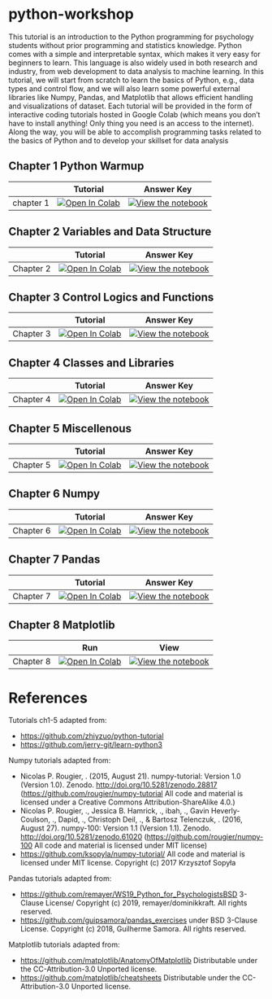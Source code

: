 # python-workshop

This tutorial is an introduction to the Python programming for psychology students without prior programming and statistics knowledge. Python comes with a simple and interpretable syntax, which makes it very easy for beginners to learn. This language is also widely used in both research and industry, from web development to data analysis to machine learning. In this tutorial, we will start from scratch to learn the basics of Python, e.g., data types and control flow, and we will also learn some powerful external libraries like Numpy, Pandas, and Matplotlib that allows efficient handling and visualizations of dataset. Each tutorial will be provided in the form of interactive coding tutorials hosted in Google Colab (which means you don’t have to install anything! Only thing you need is an access to the internet). Along the way, you will be able to accomplish programming tasks related to the basics of Python and to develop your skillset for data analysis 

## Chapter 1 Python Warmup

|   | Tutorial | Answer Key | 
| - | -------- | ---------- |
| chapter 1 | [![Open In Colab](https://colab.research.google.com/assets/colab-badge.svg)](https://colab.research.google.com/github/ahnchive/python-workshop/blob/main/tutorials/Ch1.%20Python%20Warmup.ipynb) | [![View the notebook](https://img.shields.io/badge/render-nbviewer-orange.svg)](https://nbviewer.jupyter.org/github/ahnchive/python-workshop/blob/main/quiz%20answers/Ch1.%20Python%20Warmup%20(with%20Answers).ipynb) |


## Chapter 2 Variables and Data Structure

|   | Tutorial | Answer Key | 
| - | -------- | ---------- |
| Chapter 2 | [![Open In Colab](https://colab.research.google.com/assets/colab-badge.svg)](https://colab.research.google.com/github/ahnchive/python-workshop/blob/main/tutorials/Ch2.%20Variables%20and%20Data%20Structures.ipynb) | [![View the notebook](https://img.shields.io/badge/render-nbviewer-orange.svg)](https://nbviewer.jupyter.org/github/ahnchive/python-workshop/blob/main/quiz%20answers/Ch2.%20Variables%20and%20Data%20Structures%20(with%20Answers).ipynb) |

 
 
 ## Chapter 3 Control Logics and Functions

|   | Tutorial | Answer Key | 
| - | -------- | ---------- |
| Chapter 3 | [![Open In Colab](https://colab.research.google.com/assets/colab-badge.svg)](https://colab.research.google.com/github/ahnchive/python-workshop/blob/main/tutorials/Ch3.%20Control%20Logics%20and%20Functions.ipynb) | [![View the notebook](https://img.shields.io/badge/render-nbviewer-orange.svg)](https://nbviewer.jupyter.org/github/ahnchive/python-workshop/blob/main/quiz%20answers/Ch3.%20Control%20Logics%20and%20Functions%20(with%20Answers).ipynb) |



 ## Chapter 4 Classes and Libraries

|   | Tutorial | Answer Key | 
| - | -------- | ---------- |
| Chapter 4 | [![Open In Colab](https://colab.research.google.com/assets/colab-badge.svg)](https://colab.research.google.com/github/ahnchive/python-workshop/blob/main/tutorials/Ch4.%20Classes%20and%20Libraries.ipynb) | [![View the notebook](https://img.shields.io/badge/render-nbviewer-orange.svg)](https://nbviewer.jupyter.org/github/ahnchive/python-workshop/blob/main/quiz%20answers/Ch4.%20Classes%20and%20Libraries%20(with%20Answers).ipynb) |

 
 
## Chapter 5 Miscellenous

|   | Tutorial | Answer Key | 
| - | -------- | ---------- |
| Chapter 5 | [![Open In Colab](https://colab.research.google.com/assets/colab-badge.svg)](https://colab.research.google.com/github/ahnchive/python-workshop/blob/main/tutorials/Ch5.%20Miscellenous.ipynb) | [![View the notebook](https://img.shields.io/badge/render-nbviewer-orange.svg)](https://nbviewer.jupyter.org/github/ahnchive/python-workshop/blob/main/quiz%20answers/Ch5.%20Miscellenous%20(with%20Answers).ipynb) |



## Chapter 6 Numpy

|   | Tutorial | Answer Key | 
| - | -------- | ---------- |
| Chapter 6 | [![Open In Colab](https://colab.research.google.com/assets/colab-badge.svg)](https://colab.research.google.com/github/ahnchive/python-workshop/blob/main/tutorials/Ch6.%20Numpy.ipynb) | [![View the notebook](https://img.shields.io/badge/render-nbviewer-orange.svg)](https://nbviewer.jupyter.org/github/ahnchive/python-workshop/blob/main/quiz%20answers/Ch6.%20Numpy%20(with%20Answers).ipynb) |

## Chapter 7 Pandas

|   | Tutorial | Answer Key | 
| - | -------- | ---------- |
| Chapter 7 | [![Open In Colab](https://colab.research.google.com/assets/colab-badge.svg)](https://colab.research.google.com/github/ahnchive/python-workshop/blob/main/tutorials/Ch7.%20Pandas.ipynb) | [![View the notebook](https://img.shields.io/badge/render-nbviewer-orange.svg)](https://nbviewer.jupyter.org/github/ahnchive/python-workshop/blob/main/quiz%20answers/Ch7.%20Pandas%20(with%20Answers).ipynb) |



## Chapter 8 Matplotlib
|   | Run | View | 
| - | --- | ---- |
| Chapter 8 | [![Open In Colab](https://colab.research.google.com/assets/colab-badge.svg)](https://colab.research.google.com/github/ahnchive/python-workshop/blob/main/tutorials/Ch8.%20Matplotlib.ipynb) | [![View the notebook](https://img.shields.io/badge/render-nbviewer-orange.svg)](https://nbviewer.jupyter.org/github/ahnchive/python-workshop/blob/main/quiz%20answers/Ch8.%20Matplotlib%20(with%20Answers).ipynb) |




# References
Tutorials ch1-5 adapted from:
- https://github.com/zhiyzuo/python-tutorial
- https://github.com/jerry-git/learn-python3

Numpy tutorials adapted from:
- Nicolas P. Rougier, . (2015, August 21). numpy-tutorial: Version 1.0 (Version 1.0). Zenodo. http://doi.org/10.5281/zenodo.28817 (https://github.com/rougier/numpy-tutorial All code and material is licensed under a Creative Commons Attribution-ShareAlike 4.0.)
- Nicolas P. Rougier, ., Jessica B. Hamrick, ., ibah, ., Gavin Heverly-Coulson, ., Dapid, ., Christoph Deil, ., & Bartosz Telenczuk, . (2016, August 27). numpy-100: Version 1.1 (Version 1.1). Zenodo. http://doi.org/10.5281/zenodo.61020 (https://github.com/rougier/numpy-100 All code and material is licensed under MIT license)
- https://github.com/ksopyla/numpy-tutorial/ All code and material is licensed under MIT license. Copyright (c) 2017 Krzysztof Sopyła


Pandas tutorials adapted from:
- https://github.com/remayer/WS19_Python_for_PsychologistsBSD 3-Clause License/ Copyright (c) 2019, remayer/dominikkraft. All rights reserved.
- https://github.com/guipsamora/pandas_exercises under BSD 3-Clause License. Copyright (c) 2018, Guilherme Samora. All rights reserved.


Matplotlib tutorials adapted from: 
- https://github.com/matplotlib/AnatomyOfMatplotlib Distributable under the CC-Attribution-3.0 Unported license.
- https://github.com/matplotlib/cheatsheets Distributable under the CC-Attribution-3.0 Unported license.
